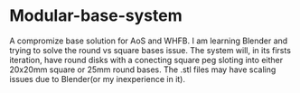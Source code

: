 # Modular-base-system
A compromize base solution for AoS and WHFB.
I am learning Blender and trying to solve the round vs square bases issue.
The system will, in its firsts iteration, have round disks with a conecting square peg sloting into either 20x20mm square or 25mm round bases.
The .stl files may have scaling issues due to Blender(or my inexperience in it).
